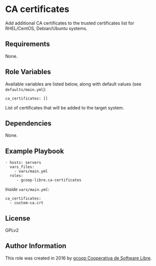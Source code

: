 CA certificates
===============

Add additional CA certificates to the trusted certificates list for RHEL/CentOS, Debian/Ubuntu systems.

Requirements
------------

None.

Role Variables
--------------

Available variables are listed below, along with default values (see `defaults/main.yml`):

    ca_certificates: []

List of certificates that will be added to the target system.

Dependencies
------------

None.

Example Playbook
----------------

    - hosts: servers
      vars_files:
        - vars/main.yml
      roles:
         - gcoop-libre.ca-certificates

*Inside `vars/main.yml`*:

    ca_certificates:
      - custom-ca.crt

License
-------

GPLv2

Author Information
------------------

This role was created in 2016 by [gcoop Cooperativa de Software Libre](http://gcoop.coop).
